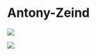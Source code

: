 # Antony-Zeind
![](https://komarev.com/ghpvc/?username=Zeidant39&color=blue)

![](https://github-readme-stats.vercel.app/api?username=Anthony-Zeind&bg_color=10,3b01f3,b401f3&title_color=fff&text_color=fff)
